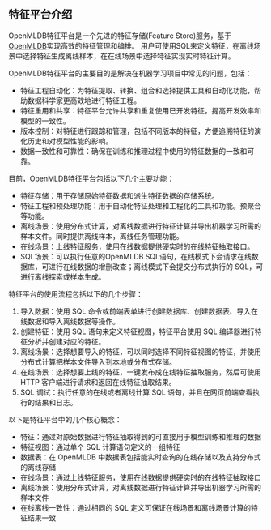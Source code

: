 ## 特征平台介绍

OpenMLDB特征平台是一个先进的特征存储(Feature Store)服务，基于[OpenMLDB](https://github.com/4paradigm/OpenMLDB)实现高效的特征管理和编排。 用户可使用SQL来定义特征，在离线场景中选择特征生成离线样本，在在线场景中选择特征实现实时特征计算。

OpenMLDB特征平台的主要目的是解决在机器学习项目中常见的问题，包括：
- 特征工程自动化：为特征提取、转换、组合和选择提供工具和自动化功能，帮助数据科学家更高效地进行特征工程。
- 特征重用和共享：特征平台允许共享和重复使用已开发特征，提高开发效率和模型的一致性。
- 版本控制：对特征进行跟踪和管理，包括不同版本的特征，方便追溯特征的演化历史和对模型性能的影响。
- 数据一致性和可靠性：确保在训练和推理过程中使用的特征数据的一致和可靠。

目前，OpenMLDB特征平台包括以下几个主要功能：
- 特征存储：用于存储原始特征数据和派生特征数据的存储系统。
- 特征工程和预处理功能：用于自动化特征处理和工程化的工具和功能。预聚合等功能。
- 离线场景：使用分布式计算，对离线数据进行特征计算并导出机器学习所需的样本文件。同时提供离线样本，离线任务管理功能。
- 在线场景：上线特征服务，使用在线数据提供硬实时的在线特征抽取接口。
- SQL场景：可以执行任意的OpenMLDB SQL语句，在线模式下会请求在线数据库，可进行在线数据的增删改查；离线模式下会提交分布式执行的 SQL，可进行离线探索或样本生成。


特征平台的使用流程包括以下的几个步骤：
1. 导入数据：使用 SQL 命令或前端表单进行创建数据库、创建数据表、导入在线数据和导入离线数据等操作。
2. 创建特征：使用 SQL 语句来定义特征视图，特征平台使用 SQL 编译器进行特征分析并创建对应的特征。
3. 离线场景：选择想要导入的特征，可以同时选择不同特征视图的特征，并使用分布式计算把样本文件导入到本地或分布式存储。
3. 在线场景：选择想要上线的特征，一键发布成在线特征抽取服务，然后可使用 HTTP 客户端进行请求和返回在线特征抽取结果。
4. SQL 调试：执行任意的在线或者离线计算 SQL 语句，并且在网页前端查看执行的结果和日志。


以下是特征平台中的几个核心概念：
* 特征：通过对原始数据进行特征抽取得到的可直接用于模型训练和推理的数据
* 特征视图：通过单个 SQL 计算语句定义的一组特征
* 数据表：在 OpenMLDB 中数据表包括能实时查询的在线存储以及支持分布式的离线存储
* 在线场景：通过上线特征服务，使用在线数据提供硬实时的在线特征抽取接口
* 离线场景：使用分布式计算，对离线数据进行特征计算并导出机器学习所需的样本文件
* 在线离线一致性：通过相同的 SQL 定义可保证在线场景和离线场景计算的特征结果一致

